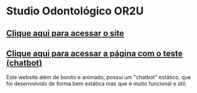 # Studio Odontológico OR2U  


## [Clique aqui para acessar o site](https://www.or2u.com.br/)
## [Clique aqui para acessar a página com o teste (chatbot)](https://www.or2u.com.br/teste)


Este website além de bonito e animado, possuí um "chatbot" estático, que foi desenvolvido de forma bem estática mas que é muito funcional e útil.
